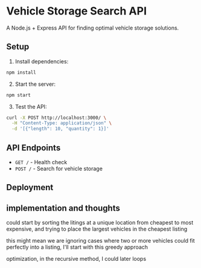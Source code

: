 # Vehicle Storage Search API

A Node.js + Express API for finding optimal vehicle storage solutions.

## Setup

1. Install dependencies:
```bash
npm install
```

2. Start the server:
```bash
npm start
```

3. Test the API:
```bash
curl -X POST http://localhost:3000/ \
  -H "Content-Type: application/json" \
  -d '[{"length": 10, "quantity": 1}]'
```

## API Endpoints

- `GET /` - Health check
- `POST /` - Search for vehicle storage

## Deployment



## implementation and thoughts
could start by sorting the litings at a unique location from cheapest to most expensive, and trying to place the largest vehicles in the cheapest listing  

this might mean we are ignoring cases where two or more vehicles could fit perfectly into a listing, I'll start with this greedy approach

optimization, in the recursive method, I could later loops
